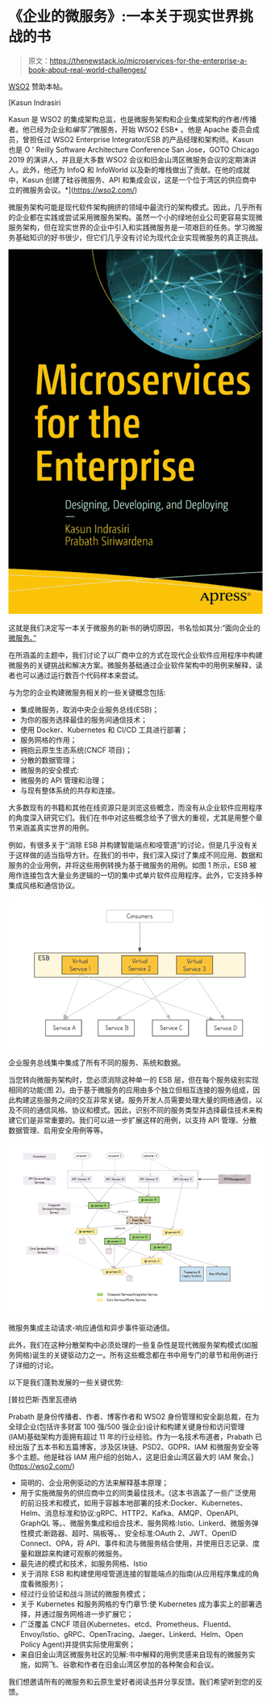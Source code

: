 # 《企业的微服务》:一本关于现实世界挑战的书

> 原文：<https://thenewstack.io/microservices-for-the-enterprise-a-book-about-real-world-challenges/>

[WSO2](https://wso2.com/) 赞助本帖。

 [Kasun Indrasiri

Kasun 是 WSO2 的集成架构总监，也是微服务架构和企业集成架构的作者/传播者。他已经为企业和*编写了*微服务，开始 WSO2 ESB* 。他是 Apache 委员会成员，曾担任过 WSO2 Enterprise Integrator/ESB 的产品经理和架构师。Kasun 也是 O ' Reilly Software Architecture Conference San Jose，GOTO Chicago 2019 的演讲人，并且是大多数 WSO2 会议和旧金山湾区微服务会议的定期演讲人。此外，他还为 InfoQ 和 InfoWorld 以及新的堆栈做出了贡献。在他的成就中，Kasun 创建了硅谷微服务、API 和集成会议，这是一个位于湾区的供应商中立的微服务会议。*](https://wso2.com/) 

微服务架构可能是现代软件架构拥挤的领域中最流行的架构模式。因此，几乎所有的企业都在实践或尝试采用微服务架构。虽然一个小的绿地创业公司更容易实现微服务架构，但在现实世界的企业中引入和实践微服务是一项艰巨的任务。学习微服务基础知识的好书很少，但它们几乎没有讨论为现代企业实现微服务的真正挑战。

![](img/103ea34ca00f42e51e9249c3504c70ae.png)

这就是我们决定写一本关于微服务的新书的确切原因，书名恰如其分:“面向企业的[微服务。”](https://www.amazon.com/Microservices-Enterprise-Designing-Developing-Deploying/dp/1484238575)

在所涵盖的主题中，我们讨论了以厂商中立的方式在现代企业软件应用程序中构建微服务的关键挑战和解决方案。微服务基础通过企业软件架构中的用例来解释，读者也可以通过运行数百个代码样本来尝试。

与为您的企业构建微服务相关的一些关键概念包括:

*   集成微服务，取消中央企业服务总线(ESB)；
*   为你的服务选择最佳的服务间通信技术；
*   使用 Docker、Kubernetes 和 CI/CD 工具进行部署；
*   服务网格的作用；
*   拥抱云原生生态系统(CNCF 项目)；
*   分散的数据管理；
*   微服务的安全模式:
*   微服务的 API 管理和治理；
*   与现有整体系统的共存和连接。

大多数现有的书籍和其他在线资源只是浏览这些概念，而没有从企业软件应用程序的角度深入研究它们。我们在书中对这些概念给予了很大的重视，尤其是用整个章节来涵盖真实世界的用例。

例如，有很多关于“消除 ESB 并构建智能端点和哑管道”的讨论，但是几乎没有关于这样做的适当指导方针。在我们的书中，我们深入探讨了集成不同应用、数据和服务的企业用例，并将这些用例转换为基于微服务的用例。如图 1 所示，ESB 被用作连接包含大量业务逻辑的一切的集中式单片软件应用程序。此外，它支持多种集成风格和通信协议。

![](img/17b87366e25146754701c08806a395c8.png)

企业服务总线集中集成了所有不同的服务、系统和数据。

当您转向微服务架构时，您必须消除这种单一的 ESB 层，但在每个服务级别实现相同的功能(图 2)。由于基于微服务的应用由多个独立但相互连接的服务组成，因此构建这些服务之间的交互非常关键。服务开发人员需要处理大量的网络通信，以及不同的通信风格、协议和模式。因此，识别不同的服务类型并选择最佳技术来构建它们是非常重要的。我们可以进一步扩展这样的用例，以支持 API 管理、分散数据管理、启用安全用例等等。

![](img/347fec6132bf1d577f01a27c66b8a133.png)

微服务集成主动请求-响应通信和异步事件驱动通信。

此外，我们在这种分散架构中必须处理的一些复杂性是现代微服务架构模式(如服务网格)诞生的关键驱动力之一。所有这些概念都在书中用专门的章节和用例进行了详细的讨论。

以下是我们蓬勃发展的一些关键优势:

 [普拉巴斯·西里瓦德纳

Prabath 是身份传播者、作者、博客作者和 WSO2 身份管理和安全副总裁，在为全球企业(包括许多财富 100 强/500 强企业)设计和构建关键身份和访问管理(IAM)基础架构方面拥有超过 11 年的行业经验。作为一名技术布道者，Prabath 已经出版了五本书和五篇博客，涉及区块链、PSD2、GDPR、IAM 和微服务安全等多个主题。他是硅谷 IAM 用户组的创始人，这是旧金山湾区最大的 IAM 聚会。](https://wso2.com/) 

*   简明的、企业用例驱动的方法来解释基本原理；
*   用于实施微服务的供应商中立的同类最佳技术。(这本书涵盖了一些广泛使用的前沿技术和模式，如用于容器本地部署的技术:Docker、Kubernetes、Helm、消息标准和协议:gRPC、HTTP2、Kafka、AMQP、OpenAPI、GraphQL 等。、微服务集成和组合技术、服务网格:Istio、Linkerd、微服务弹性模式:断路器、超时、隔板等。、安全标准:OAuth 2、JWT、OpenID Connect、OPA，将 API、事件和流与微服务结合使用，并使用日志记录、度量和跟踪来构建可观察的微服务。
*   最先进的模式和技术，如服务网格、Istio
*   关于消除 ESB 和构建使用哑管道连接的智能端点的指南(从应用程序集成的角度看微服务)；
*   经过行业验证和战斗测试的微服务模式；
*   关于 Kubernetes 和服务网格的专门章节:使 Kubernetes 成为事实上的部署选择，并通过服务网格进一步扩展它；
*   广泛覆盖 CNCF 项目(Kubernetes、etcd、Prometheus、Fluentd、Envoy/Istio、gRPC、OpenTracing、Jaeger、Linkerd、Helm、Open Policy Agent)并提供实际使用案例；
*   来自旧金山湾区微服务社区的见解:书中解释的用例灵感来自现有的微服务实施，如网飞、谷歌和作者在旧金山湾区参加的各种聚会和会议。

我们想邀请所有的微服务和云原生爱好者阅读[书](https://www.amazon.com/Microservices-Enterprise-Designing-Developing-Deploying/dp/1484238575)并分享反馈。我们希望听到您的反馈。

<svg xmlns:xlink="http://www.w3.org/1999/xlink" viewBox="0 0 68 31" version="1.1"><title>Group</title> <desc>Created with Sketch.</desc></svg>